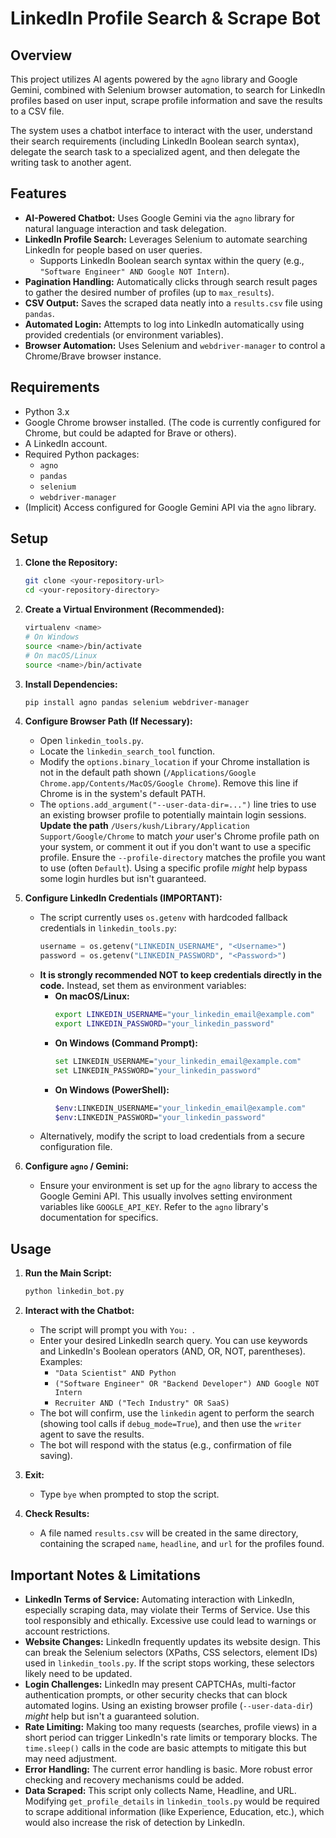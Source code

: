 # LinkedIn Profile Search & Scrape Bot

## Overview

This project utilizes AI agents powered by the `agno` library and Google Gemini, combined with Selenium browser automation, to search for LinkedIn profiles based on user input, scrape profile information and save the results to a CSV file.

The system uses a chatbot interface to interact with the user, understand their search requirements (including LinkedIn Boolean search syntax), delegate the search task to a specialized agent, and then delegate the writing task to another agent.

## Features

* **AI-Powered Chatbot:** Uses Google Gemini via the `agno` library for natural language interaction and task delegation.
* **LinkedIn Profile Search:** Leverages Selenium to automate searching LinkedIn for people based on user queries.
    * Supports LinkedIn Boolean search syntax within the query (e.g., `"Software Engineer" AND Google NOT Intern`).
* **Pagination Handling:** Automatically clicks through search result pages to gather the desired number of profiles (up to `max_results`).
* **CSV Output:** Saves the scraped data neatly into a `results.csv` file using `pandas`.
* **Automated Login:** Attempts to log into LinkedIn automatically using provided credentials (or environment variables).
* **Browser Automation:** Uses Selenium and `webdriver-manager` to control a Chrome/Brave browser instance.

## Requirements

* Python 3.x
* Google Chrome browser installed. (The code is currently configured for Chrome, but could be adapted for Brave or others).
* A LinkedIn account.
* Required Python packages:
    * `agno`
    * `pandas`
    * `selenium`
    * `webdriver-manager`
* (Implicit) Access configured for Google Gemini API via the `agno` library.

## Setup

1.  **Clone the Repository:**
    ```bash
    git clone <your-repository-url>
    cd <your-repository-directory>
    ```

2.  **Create a Virtual Environment (Recommended):**
    ```bash
    virtualenv <name>
    # On Windows
    source <name>/bin/activate
    # On macOS/Linux
    source <name>/bin/activate
    ```

3.  **Install Dependencies:**
    ```bash
    pip install agno pandas selenium webdriver-manager
    ```

4.  **Configure Browser Path (If Necessary):**
    * Open `linkedin_tools.py`.
    * Locate the `linkedin_search_tool` function.
    * Modify the `options.binary_location` if your Chrome installation is not in the default path shown (`/Applications/Google Chrome.app/Contents/MacOS/Google Chrome`). Remove this line if Chrome is in the system's default PATH.
    * The `options.add_argument("--user-data-dir=...")` line tries to use an existing browser profile to potentially maintain login sessions. **Update the path** `/Users/kush/Library/Application Support/Google/Chrome` to match *your* user's Chrome profile path on your system, or comment it out if you don't want to use a specific profile. Ensure the `--profile-directory` matches the profile you want to use (often `Default`). Using a specific profile *might* help bypass some login hurdles but isn't guaranteed.

5.  **Configure LinkedIn Credentials (IMPORTANT):**
    * The script currently uses `os.getenv` with hardcoded fallback credentials in `linkedin_tools.py`:
        ```python
        username = os.getenv("LINKEDIN_USERNAME", "<Username>")
        password = os.getenv("LINKEDIN_PASSWORD", "<Password>")
        ```
    * **It is strongly recommended NOT to keep credentials directly in the code.** Instead, set them as environment variables:
        * **On macOS/Linux:**
            ```bash
            export LINKEDIN_USERNAME="your_linkedin_email@example.com"
            export LINKEDIN_PASSWORD="your_linkedin_password"
            ```
        * **On Windows (Command Prompt):**
            ```bash
            set LINKEDIN_USERNAME="your_linkedin_email@example.com"
            set LINKEDIN_PASSWORD="your_linkedin_password"
            ```
        * **On Windows (PowerShell):**
            ```bash
            $env:LINKEDIN_USERNAME="your_linkedin_email@example.com"
            $env:LINKEDIN_PASSWORD="your_linkedin_password"
            ```
    * Alternatively, modify the script to load credentials from a secure configuration file.

6.  **Configure `agno` / Gemini:**
    * Ensure your environment is set up for the `agno` library to access the Google Gemini API. This usually involves setting environment variables like `GOOGLE_API_KEY`. Refer to the `agno` library's documentation for specifics.

## Usage

1.  **Run the Main Script:**
    ```bash
    python linkedin_bot.py
    ```

2.  **Interact with the Chatbot:**
    * The script will prompt you with `You: `.
    * Enter your desired LinkedIn search query. You can use keywords and LinkedIn's Boolean operators (AND, OR, NOT, parentheses). Examples:
        * `"Data Scientist" AND Python`
        * `("Software Engineer" OR "Backend Developer") AND Google NOT Intern`
        * `Recruiter AND ("Tech Industry" OR SaaS)`
    * The bot will confirm, use the `linkedin` agent to perform the search (showing tool calls if `debug_mode=True`), and then use the `writer` agent to save the results.
    * The bot will respond with the status (e.g., confirmation of file saving).

3.  **Exit:**
    * Type `bye` when prompted to stop the script.

4.  **Check Results:**
    * A file named `results.csv` will be created in the same directory, containing the scraped `name`, `headline`, and `url` for the profiles found.

## Important Notes & Limitations

* **LinkedIn Terms of Service:** Automating interaction with LinkedIn, especially scraping data, may violate their Terms of Service. Use this tool responsibly and ethically. Excessive use could lead to warnings or account restrictions.
* **Website Changes:** LinkedIn frequently updates its website design. This can break the Selenium selectors (XPaths, CSS selectors, element IDs) used in `linkedin_tools.py`. If the script stops working, these selectors likely need to be updated.
* **Login Challenges:** LinkedIn may present CAPTCHAs, multi-factor authentication prompts, or other security checks that can block automated logins. Using an existing browser profile (`--user-data-dir`) *might* help but isn't a guaranteed solution.
* **Rate Limiting:** Making too many requests (searches, profile views) in a short period can trigger LinkedIn's rate limits or temporary blocks. The `time.sleep()` calls in the code are basic attempts to mitigate this but may need adjustment.
* **Error Handling:** The current error handling is basic. More robust error checking and recovery mechanisms could be added.
* **Data Scraped:** This script only collects Name, Headline, and URL. Modifying `get_profile_details` in `linkedin_tools.py` would be required to scrape additional information (like Experience, Education, etc.), which would also increase the risk of detection by LinkedIn.
